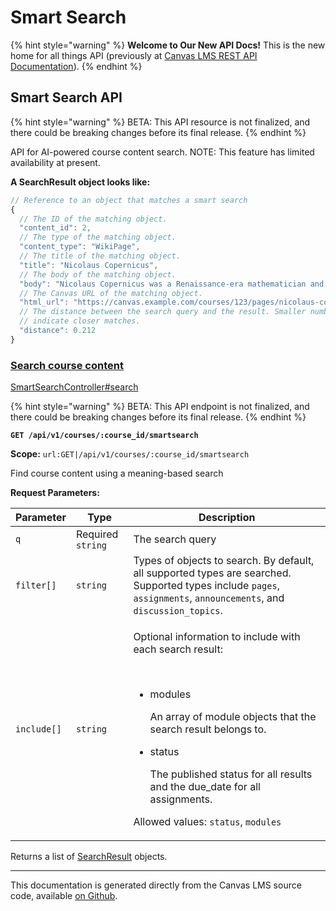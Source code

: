 # Smart Search

{% hint style="warning" %}
**Welcome to Our New API Docs!** This is the new home for all things API (previously at [Canvas LMS REST API Documentation](https://api.instructure.com)).
{% endhint %}

## Smart Search API

{% hint style="warning" %}
BETA: This API resource is not finalized, and there could be breaking changes before its final release.
{% endhint %}

API for AI-powered course content search. NOTE: This feature has limited availability at present.

**A SearchResult object looks like:**

```js
// Reference to an object that matches a smart search
{
  // The ID of the matching object.
  "content_id": 2,
  // The type of the matching object.
  "content_type": "WikiPage",
  // The title of the matching object.
  "title": "Nicolaus Copernicus",
  // The body of the matching object.
  "body": "Nicolaus Copernicus was a Renaissance-era mathematician and astronomer who...",
  // The Canvas URL of the matching object.
  "html_url": "https://canvas.example.com/courses/123/pages/nicolaus-copernicus",
  // The distance between the search query and the result. Smaller numbers
  // indicate closer matches.
  "distance": 0.212
}
```

### [Search course content](#method.smart_search.search) <a href="#method.smart_search.search" id="method.smart_search.search"></a>

[SmartSearchController#search](https://github.com/instructure/canvas-lms/blob/master/app/controllers/smart_search_controller.rb)

{% hint style="warning" %}
BETA: This API endpoint is not finalized, and there could be breaking changes before its final release.
{% endhint %}

**`GET /api/v1/courses/:course_id/smartsearch`**

**Scope:** `url:GET|/api/v1/courses/:course_id/smartsearch`

Find course content using a meaning-based search

**Request Parameters:**

| Parameter   | Type              | Description                                                                                                                                                                                                                                                                                                                                           |
| ----------- | ----------------- | ----------------------------------------------------------------------------------------------------------------------------------------------------------------------------------------------------------------------------------------------------------------------------------------------------------------------------------------------------- |
| `q`         | Required `string` | The search query                                                                                                                                                                                                                                                                                                                                      |
| `filter[]`  | `string`          | Types of objects to search. By default, all supported types are searched. Supported types include `pages`, `assignments`, `announcements`, and `discussion_topics`.                                                                                                                                                                                   |
| `include[]` | `string`          | <p>Optional information to include with each search result:</p><p><br></p><ul><li><p>modules</p><p>An array of module objects that the search result belongs to.</p></li><li><p>status</p><p>The published status for all results and the due_date for all assignments.</p></li></ul><p>Allowed values: <code>status</code>, <code>modules</code></p> |

Returns a list of [SearchResult](#searchresult) objects.

---

This documentation is generated directly from the Canvas LMS source code, available [on Github](https://github.com/instructure/canvas-lms).
